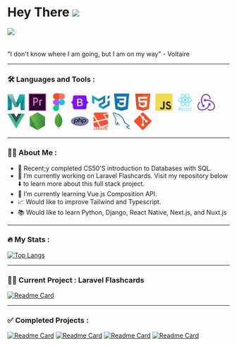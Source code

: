 <!--
**pllealfunes/pllealfunes** is a ✨ _special_ ✨ repository because its `README.md` (this file) appears on your GitHub profile.

Here are some ideas to get you started:
-->

<h1>
  Hey There
  <img src="https://media.giphy.com/media/hvRJCLFzcasrR4ia7z/giphy.gif" width="30px"/>
</h1>

<div>
  <img src="https://media.giphy.com/media/v1.Y2lkPTc5MGI3NjExM3p1bjlwYjRhaTVxMXdod2o0dTFpNXlueDVyeXRxdzZwc3F3MG5rayZlcD12MV9pbnRlcm5hbF9naWZfYnlfaWQmY3Q9Zw/nFLW7PNGgN3lI68rdv/giphy.gif" width="100"/>
  <br>
  <br>
  <p>"I don't know where I am going, but I am on my way" - Voltaire</p>
</div>

---

### :hammer_and_wrench: Languages and Tools :
<div>
  <img src="https://github.com/devicons/devicon/blob/master/icons/maya/maya-original.svg" title="PremierePro" alt="PremierePro" width="40" height="40"/>&nbsp;
  <img src="https://github.com/devicons/devicon/blob/master/icons/premierepro/premierepro-original.svg" title="PremierePro" alt="PremierePro" width="40" height="40"/>&nbsp;
  <img src="https://github.com/devicons/devicon/blob/master/icons/figma/figma-original.svg" title="PremierePro" alt="PremierePro" width="40" height="40"/>&nbsp;
  <img src="https://github.com/devicons/devicon/blob/master/icons/bootstrap/bootstrap-original.svg" title="Bootstrap" alt="Bootstrap" width="40" height="40"/>&nbsp;
  <img src="https://github.com/devicons/devicon/blob/master/icons/materialui/materialui-original.svg" title="Material UI" alt="Material UI" width="40" height="40"/>&nbsp;
  <img src="https://github.com/devicons/devicon/blob/master/icons/css3/css3-plain.svg"  title="CSS3" alt="CSS" width="40" height="40"/>&nbsp;
  <img src="https://github.com/devicons/devicon/blob/master/icons/html5/html5-original.svg" title="HTML5" alt="HTML" width="40" height="40"/>&nbsp;
  <img src="https://github.com/devicons/devicon/blob/master/icons/javascript/javascript-original.svg" title="JavaScript" alt="JavaScript" width="40" height="40"/>&nbsp;
  <img src="https://github.com/devicons/devicon/blob/master/icons/react/react-original-wordmark.svg" title="React" alt="React" width="40" height="40"/>&nbsp;
   <img src="https://github.com/devicons/devicon/blob/master/icons/redux/redux-original.svg" title="Redux" alt="Redux " width="40" height="40"/>&nbsp;
   <img src="https://github.com/devicons/devicon/blob/master/icons/vuejs/vuejs-original.svg" title="Vuejs" alt="Vuejs" width="40" height="40"/>&nbsp;
   <img src="https://github.com/devicons/devicon/blob/master/icons/nodejs/nodejs-original.svg" title="NodeJS" alt="NodeJS" width="40" height="40"/>&nbsp;
   <img src="https://github.com/devicons/devicon/blob/master/icons/mongodb/mongodb-original.svg" title="MongoDB" alt="MongoDB" width="40" height="40"/>&nbsp;
  <img src="https://github.com/devicons/devicon/blob/master/icons/php/php-original.svg" title="PHP"  alt="PHP" width="40" height="40"/>&nbsp;
   <img src="https://github.com/devicons/devicon/blob/master/icons/laravel/laravel-plain-wordmark.svg" title="Laravel" alt="Laravel" width="40" height="40"/>&nbsp;
  <img src="https://github.com/devicons/devicon/blob/master/icons/mysql/mysql-original.svg" title="MySQL"  alt="MySQL" width="40" height="40"/>&nbsp;
  <img src="https://github.com/devicons/devicon/blob/master/icons/git/git-original.svg" title="Git" **alt="Git" width="40" height="40"/>
</div>

---

### :woman_technologist: About Me :

- 🎉 Recent;y completed CS50'S introduction to Databases with SQL.
- 🔭 I’m currently working on Laravel Flashcards. Visit my repository below :arrow_down: to learn more about this full stack project.
- 🌱 I’m currently learning Vue.js Composition API.
- 📈 Would like to improve Tailwind and Typescript.
- 📚 Would like to learn Python, Django, React Native, Next.js, and Nuxt.js


---

### :fire: My Stats :
[![Top Langs](https://github-readme-stats.vercel.app/api/top-langs/?username=pllealfunes&layout=compact&theme=vision-friendly-dark)](https://github.com/pllealfunes/github-readme-stats)

---

### :construction_worker_woman: Current Project : Laravel Flashcards
[![Readme Card](https://github-readme-stats.vercel.app/api/pin/?username=pllealfunes&repo=laravel-flashcards&layout=compact&theme=vision-friendly-dark)](https://github.com/pllealfunes/laravel-flashcards)

---

### :white_check_mark: Completed Projects :
[![Readme Card](https://github-readme-stats.vercel.app/api/pin/?username=pllealfunes&repo=hobbyist2&layout=compact&theme=vision-friendly-dark)](https://github.com/pllealfunes/hobbyist2)
[![Readme Card](https://github-readme-stats.vercel.app/api/pin/?username=pllealfunes&repo=bites-restaurant&layout=compact&theme=vision-friendly-dark)](https://github.com/pllealfunes/bites-restaurant)
[![Readme Card](https://github-readme-stats.vercel.app/api/pin/?username=pllealfunes&repo=e15&layout=compact&theme=vision-friendly-dark)](https://github.com/pllealfunes/e15/tree/main/p3)
[![Readme Card](https://github-readme-stats.vercel.app/api/pin/?username=pllealfunes&repo=library-typescript&layout=compact&theme=vision-friendly-dark)](https://github.com/pllealfunes/library-typescript)
